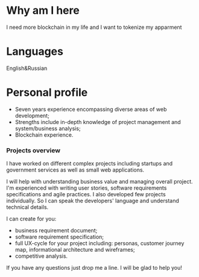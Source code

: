 # Why am I here
I need more blockchain in my life and I want to tokenize my apparment
# Languages
English&Russian

# Personal profile
- Seven years experience encompassing diverse areas of web development;
- Strengths include in-depth knowledge of project management and system/business analysis;
- Blockchain experience.

### Projects overview
I have worked on different complex projects including startups and government services as well as small web applications. 

I will help with understanding business value and managing overall project. I'm experienced with writing user stories, software requirements specifications and agile practices. 
I also developed few projects individually. So I can speak the developers' language and understand technical details.

I can create for you:
- business requirement document;
- software requirement specification;
- full UX-cycle for your project including: personas, customer journey map, informational architecture and wireframes;
- competitive analysis.

If you have any questions just drop me a line. I will be glad to help you!